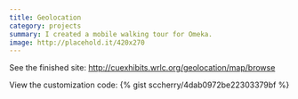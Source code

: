 ```yaml
---
title: Geolocation
category: projects
summary: I created a mobile walking tour for Omeka.
image: http://placehold.it/420x270
---
```


See the finished site:
http://cuexhibits.wrlc.org/geolocation/map/browse

View the customization code:
{% gist sccherry/4dab0972be22303379bf %}
